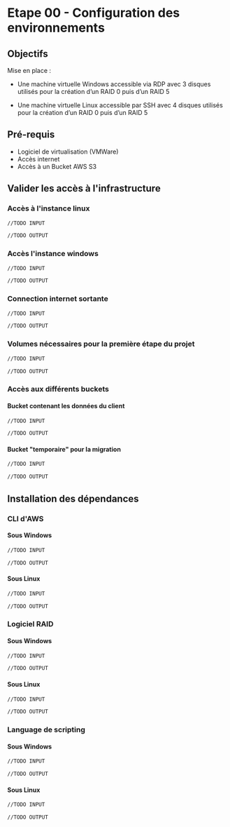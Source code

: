 # Etape 00 - Configuration des environnements

## Objectifs

Mise en place :

- Une machine virtuelle Windows accessible via RDP avec 3 disques utilisés pour la création d’un RAID 0 puis d’un RAID 5

- Une machine virtuelle Linux accessible par SSH avec 4 disques utilisés pour la création d’un RAID 0 puis d’un RAID 5

## Pré-requis

- Logiciel de virtualisation (VMWare)
- Accès internet
- Accès à un Bucket AWS S3


## Valider les accès à l'infrastructure

### Accès à l'instance linux

```bash
//TODO INPUT
```

```bash
//TODO OUTPUT
```

### Accès l'instance windows

```bash
//TODO INPUT
```

```bash
//TODO OUTPUT
```

### Connection internet sortante

```bash
//TODO INPUT
```

```bash
//TODO OUTPUT
```

### Volumes nécessaires pour la première étape du projet

```bash
//TODO INPUT
```

```bash
//TODO OUTPUT
```

### Accès aux différents buckets

#### Bucket contenant les données du client

```bash
//TODO INPUT
```

```bash
//TODO OUTPUT
```

#### Bucket "temporaire" pour la migration

```bash
//TODO INPUT
```

```bash
//TODO OUTPUT
```

## Installation des dépendances

### CLI d'AWS

#### Sous Windows

```bash
//TODO INPUT
```

```bash
//TODO OUTPUT
```

#### Sous Linux

```bash
//TODO INPUT
```

```bash
//TODO OUTPUT
```

### Logiciel RAID

#### Sous Windows

```bash
//TODO INPUT
```

```bash
//TODO OUTPUT
```

#### Sous Linux

```bash
//TODO INPUT
```

```bash
//TODO OUTPUT
```

### Language de scripting

#### Sous Windows

```bash
//TODO INPUT
```

```bash
//TODO OUTPUT
```

#### Sous Linux

```bash
//TODO INPUT
```

```bash
//TODO OUTPUT
```
